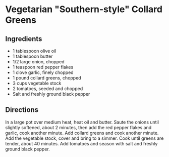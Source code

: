 # Vegetarian "Southern-style" Collard Greens

## Ingredients
* 1 tablespoon olive oil
* 1 tablespoon butter
* 1/2 large onion, chopped
* 1 teaspoon red pepper flakes
* 1 clove garlic, finely chopped
* 1 pound collard greens, chopped
* 3 cups vegetable stock
* 2 tomatoes, seeded and chopped
* Salt and freshly ground black pepper

## Directions
In a large pot over medium heat, heat oil and butter. Saute the onions until slightly softened, about 2 minutes, then add the red pepper flakes and garlic, cook another minute. Add collard greens and cook another minute. Add the vegetable stock, cover and bring to a simmer. Cook until greens are tender, about 40 minutes. Add tomatoes and season with salt and freshly ground black pepper.


